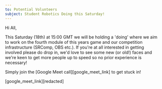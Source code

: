 ```yaml
---
to: Potential Volunteers
subject: Student Robotics Doing this Saturday!
---
```


Hi All,

This Saturday (18th) at 15:00 GMT we will be holding a 'doing' where we aim to work on the fourth module of this years game and our competition infrastructure (SRComp, OBS etc.). If you're at all interested in getting involved please do drop in, we'd love to see some new (or old!) faces and we're keen to get more people up to speed so no prior experience is necessary!

Simply join the [Google Meet call][google_meet_link] to get stuck in!

[google_meet_link][redacted]
